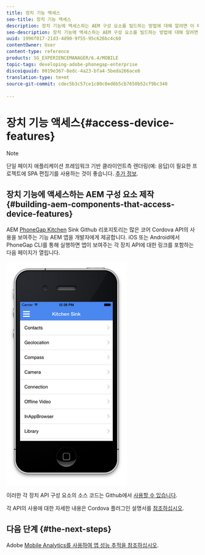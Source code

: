 ```yaml
---
title: 장치 기능 액세스
seo-title: 장치 기능 액세스
description: 장치 기능에 액세스하는 AEM 구성 요소를 빌드하는 방법에 대해 알려면 이 페이지를 따르십시오. AEM PhoneGap Kitchen Sink Github 리포지토리는 개발자에게 다양한 코어 Cordova API의 사용을 보여주는 기능 AEM 앱을 제공합니다.
seo-description: 장치 기능에 액세스하는 AEM 구성 요소를 빌드하는 방법에 대해 알려면 이 페이지를 따르십시오. AEM PhoneGap Kitchen Sink Github 리포지토리는 개발자에게 다양한 코어 Cordova API의 사용을 보여주는 기능 AEM 앱을 제공합니다.
uuid: 1996f017-21d3-4d90-9f55-95c626bc4c60
contentOwner: User
content-type: reference
products: SG_EXPERIENCEMANAGER/6.4/MOBILE
topic-tags: developing-adobe-phonegap-enterprise
discoiquuid: 0019e367-8edc-4a23-bfa4-5beda266ace6
translation-type: tm+mt
source-git-commit: cdec5b3c57ce1c80c0ed6b5cb7650b52cf9bc340

---
```



# 장치 기능 액세스{#access-device-features}

>[!NOTE]
>
>단일 페이지 애플리케이션 프레임워크 기반 클라이언트측 렌더링(예: 응답)이 필요한 프로젝트에 SPA 편집기를 사용하는 것이 좋습니다. [추가 정보](/help/sites-developing/spa-overview.md).

## 장치 기능에 액세스하는 AEM 구성 요소 제작 {#building-aem-components-that-access-device-features}

AEM [PhoneGap Kitchen](https://github.com/blefebvre/aem-phonegap-kitchen-sink) Sink Github 리포지토리는 많은 코어 Cordova API의 사용을 보여주는 기능 AEM 앱을 개발자에게 제공합니다. iOS 또는 Android에서 PhoneGap CLI를 통해 실행하면 앱이 보여주는 각 장치 API에 대한 링크를 포함하는 다음 페이지가 열립니다.

![chlimage_1-107](assets/chlimage_1-107.png)

이러한 각 장치 API 구성 요소의 소스 코드는 Github에서 [사용할 수 있습니다](https://github.com/blefebvre/aem-phonegap-kitchen-sink/tree/master/content/src/main/content/jcr_root/apps/brucelefebvre/kitchen-sink/components).

각 API의 사용에 대한 자세한 내용은 Cordova 플러그인 설명서를 [참조하십시오](https://docs.phonegap.com/en/4.0.0/cordova_plugins_pluginapis.md.html).

## 다음 단계 {#the-next-steps}

Adobe [Mobile Analytics를 사용하여 앱 성능 추적을 참조하십시오](/help/mobile/phonegap-intro-to-app-analytics.md).
